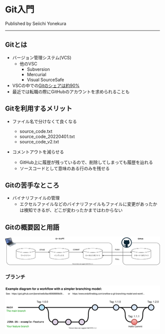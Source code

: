 # Git入門

Published by Seiichi Yonekura

---

## Gitとは

- バージョン管理システム(VCS)
  - 他のVSC
    - Subversion
    - Mercurial
    - Visual SourceSafe
- VSCの中での[Gitのシェアは約90%](https://insights.stackoverflow.com/survey/2018#work-_-version-control)
- 最近では転職の際にGitHubのアカウントを求められることも

## Gitを利用するメリット

- ファイル名で分けなくて良くなる
  - source_code.txt
  - source_code_20220401.txt
  - source_code_v2.txt
  
- コメントアウトを減らせる
  - GitHub上に履歴が残っているので、削除してしまっても履歴を辿れる
  - ソースコードとして意味のある行のみを残せる

## Gitの苦手なところ

- バイナリファイルの管理
  - エクセルファイルなどのバイナリファイルもファイルに変更があったかは検知できるが、どこが変わったかまではわからない

## Gitの概要図と用語

![概要図](images/git.drawio.svg)

### ブランチ

![ブランチ](image/../images/git-branch.drawio.svg)

